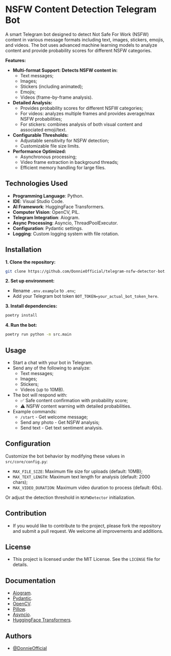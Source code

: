 # NSFW Content Detection Telegram Bot
A smart Telegram bot designed to detect Not Safe For Work (NSFW) content in various message formats including text, images, stickers, emojis, and videos. The bot uses advanced machine learning models to analyze content and provide probability scores for different NSFW categories.

**Features:**
- **Multi-format Support: Detects NSFW content in:**
    - Text messages;
    - Images;
    - Stickers (including animated);
    - Emojis;
    - Videos (frame-by-frame analysis).
- **Detailed Analysis:**
    - Provides probability scores for different NSFW categories;
    - For videos: analyzes multiple frames and provides average/max NSFW probabilities;
    - For stickers: combines analysis of both visual content and associated emoji/text.
- **Configurable Thresholds:**
    - Adjustable sensitivity for NSFW detection;
    - Customizable file size limits.
- **Performance Optimized:**
    - Asynchronous processing;
    - Video frame extraction in background threads;
    - Efficient memory handling for large files.

## Technologies Used
- **Programming Language**: Python.
- **IDE**: Visual Studio Code.
- **AI Framework**: HuggingFace Transformers.
- **Computer Vision**: OpenCV, PIL.
- **Telegram Integration**: Aiogram.
- **Async Processing**: Asyncio, ThreadPoolExecutor.
- **Configuration**: Pydantic settings.
- **Logging**: Custom logging system with file rotation.

## Installation
**1. Clone the repository:**
```sh
git clone https://github.com/DonnieOfficial/telegram-nsfw-detector-bot.git
```
**2. Set up environment:**
* Rename `.env.example` to `.env`;
* Add your Telegram bot token `BOT_TOKEN=your_actual_bot_token_here`.

**3. Install dependencies:**
```sh
poetry install
```

**4. Run the bot:**
```sh
poetry run python -m src.main
```

## Usage
* Start a chat with your bot in Telegram.
* Send any of the following to analyze:
    - Text messages;
    - Images;
    - Stickers;
    - Videos (up to 10MB).
* The bot will respond with:
    - ✅ Safe content confirmation with probability score;
    - ⚠️ NSFW content warning with detailed probabilities.
* Example commands:
    - `/start` - Get welcome message;
    - Send any photo - Get NSFW analysis;
    - Send text - Get text sentiment analysis.

## Configuration
Customize the bot behavior by modifying these values in `src/core/config.py`:
* `MAX_FILE_SIZE`: Maximum file size for uploads (default: 10MB);
* `MAX_TEXT_LENGTH`: Maximum text length for analysis (default: 2000 chars);
* `MAX_VIDEO_DURATION`: Maximum video duration to process (default: 60s).

Or adjust the detection threshold in `NSFWDetector` initialization.

## Contribution
* If you would like to contribute to the project, please fork the repository and submit a pull request. We welcome all improvements and additions.

## License
* This project is licensed under the MIT License. See the `LICENSE` file for details.

## Documentation
* [Aiogram](https://aiogram.dev).
* [Pydantic](https://docs.pydantic.dev).
* [OpenCV](https://docs.opencv.org/4.x).
* [Pillow](https://pillow.readthedocs.io/en/stable).
* [Asyncio](https://docs.python.org/3/library/asyncio.html).
* [HuggingFace Transformers](https://huggingface.co).

## Authors

- [@DonnieOfficial](https://github.com/DonnieOfficial)
